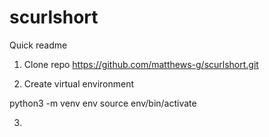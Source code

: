 # scurlshort

Quick readme

1. Clone repo
https://github.com/matthews-g/scurlshort.git

2. Create virtual environment 

python3 -m venv env
source env/bin/activate

3. 
